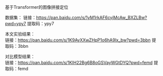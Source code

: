 基于Transformer的图像拼接定位   

数据集：
  链接：https://pan.baidu.com/s/1yM1rkAF6cyjMcAw_BXZLBw?pwd=ypy7 
  提取码：ypy7
  
本文实验结果：   
  链接：https://pan.baidu.com/s/1K9AyXXwZHpP1o6hA9lx_bw?pwd=3bbn 
  提取码：3bbn
  
对比模型结果：  
  链接：https://pan.baidu.com/s/1KIH22Bg6B8oGSVayWGtDYQ?pwd=femd 
  提取码：femd
